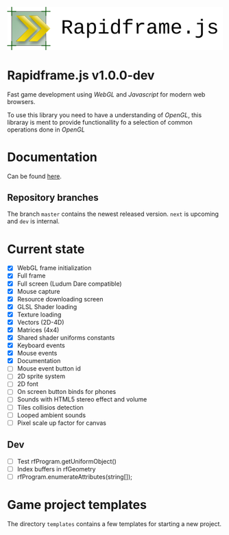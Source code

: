 ![extra](extra/logo.png)

# Rapidframe.js v1.0.0-dev

Fast game development using *WebGL* and *Javascript* for modern web browsers.

To use this library you need to have a understanding of *OpenGL*, this libraray
is ment to provide functionallity fo a selection of common operations done in
*OpenGL*

# Documentation

Can be found [here](http://martus.se/rapidframe/doc/).

## Repository branches
The branch `master` contains the newest released version. `next` is upcoming and
`dev` is internal.

# Current state
 * [X] WebGL frame initialization
 * [X] Full frame
 * [X] Full screen (Ludum Dare compatible)
 * [X] Mouse capture
 * [X] Resource downloading screen
 * [X] GLSL Shader loading
 * [X] Texture loading
 * [X] Vectors (2D-4D)
 * [X] Matrices (4x4)
 * [X] Shared shader uniforms constants
 * [X] Keyboard events
 * [X] Mouse events
 * [X] Documentation
 * [ ] Mouse event button id
 * [ ] 2D sprite system
 * [ ] 2D font
 * [ ] On screen button binds for phones
 * [ ] Sounds with HTML5 stereo effect and volume
 * [ ] Tiles collisios detection
 * [ ] Looped ambient sounds
 * [ ] Pixel scale up factor for canvas

## Dev
 * [ ] Test rfProgram.getUniformObject()
 * [ ] Index buffers in rfGeometry
 * [ ] rfProgram.enumerateAttributes(string[]);

# Game project templates
The directory ```templates``` contains a few templates for starting a new project.

